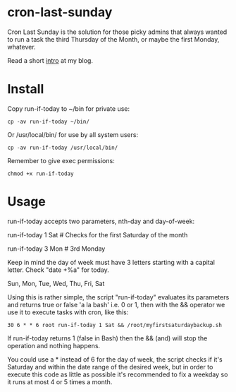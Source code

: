 cron-last-sunday
================

Cron Last Sunday is the solution for those picky admins that always wanted to run a task the third Thursday of the Month, or maybe the first Monday, whatever.

Read a short [intro](http://xr09.github.io/cron-scheduling-for-the-fancy.html) at my blog.


Install
=======

Copy run-if-today to ~/bin for private use:

    cp -av run-if-today ~/bin/

Or /usr/local/bin/ for use by all system users:

    cp -av run-if-today /usr/local/bin/

Remember to give exec permissions:

    chmod +x run-if-today


Usage
=====

run-if-today accepts two parameters, nth-day and day-of-week:


run-if-today 1 Sat # Checks for the first Saturday of the month

run-if-today 3 Mon # 3rd Monday


Keep in mind the day of week must have 3 letters starting with a capital letter. Check "date +%a" for today.

Sun, Mon, Tue, Wed, Thu, Fri, Sat



Using this is rather simple, the script "run-if-today" evaluates its parameters and returns true or false 'a la bash' i.e. 0 or 1, then with the && operator we use it to execute tasks with cron, like this:

    30 6 * * 6 root run-if-today 1 Sat && /root/myfirstsaturdaybackup.sh


If run-if-today returns 1 (false in Bash) then the && (and) will stop the operation and nothing happens.

You could use a * instead of 6 for the day of week, the script checks if it's Saturday and within the date range of the desired week, but in order to execute this code as little as possible it's recommended to fix a weekday so it runs at most 4 or 5 times a month.
